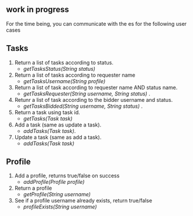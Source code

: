## work in progress


For the time being, you can communicate with the es for the following user cases

## Tasks 

1. Return a list of tasks according to status. 
   * _getTasksStatus(String status)_
1. Return a list of tasks according to requester name
   * _getTasksUsername(String profile)_
1. Return a list of task according to requester name AND status name.  
    * _getTasksRequester(String username, String status)_ . 
1. Retunr a list of task according to the bidder username and status.  
    * _getTasksBidded(String username, String status)_ . 
1. Return a task using task id. 
    * _getTasks(Task task)_ 
1. Add a task (same as update a task).  
    * _addTasks(Task task)_.  
1. Update a task (same as add a task).   
    * _addTasks(Task task)_


## Profile 
1. Add a profile, returns true/false on success
    * _addProfile(Profile profile)_
1. Return a profile
    * _getProfile(String username)_
1. See if a profile username already exists, return true/false
    * _profileExists(String username)_
